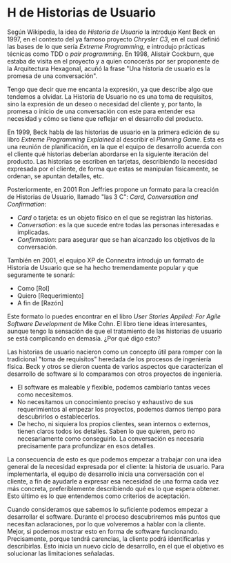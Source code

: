# H de Historias de Usuario

Según Wikipedia, la idea de _Historia de Usuario_ la introdujo Kent Beck en 1997, en el contexto del ya famoso proyecto _Chrysler C3_, en el cual definió las bases de lo que sería _Extreme Programming_, e introdujo prácticas técnicas como TDD o _pair programming_. En 1998, Alistair Cockburn, que estaba de visita en el proyecto y a quien conocerás por ser proponente de la Arquitectura Hexagonal, acuñó la frase "Una historia de usuario es la promesa de una conversación".

Tengo que decir que me encanta la expresión, ya que describe algo que tendemos a olvidar. La Historia de Usuario no es una toma de requisitos, sino la expresión de un deseo o necesidad del cliente y, por tanto, la promesa o inicio de una conversación con este para entender esa necesidad y cómo se tiene que reflejar en el desarrollo del producto.

En 1999, Beck habla de las historias de usuario en la primera edición de su libro _Extreme Programming Explained_ al describir el _Planning Game_. Esta es una reunión de planificación, en la que el equipo de desarrollo acuerda con el cliente qué historias deberían abordarse en la siguiente iteración del producto. Las historias se escriben en tarjetas, describiendo la necesidad expresada por el cliente, de forma que estas se manipulan físicamente, se ordenan, se apuntan detalles, etc.

Posteriormente, en 2001 Ron Jeffries propone un formato para la creación de Historias de Usuario, llamado "las 3 C": _Card, Conversation and Confirmation_:

* _Card_ o tarjeta: es un objeto físico en el que se registran las historias.
* _Conversation_: es la que sucede entre todas las personas interesadas e implicadas.
* _Confirmation_: para asegurar que se han alcanzado los objetivos de la conversación.

También en 2001, el equipo XP de Connextra introdujo un formato de Historia de Usuario que se ha hecho tremendamente popular y que seguramente te sonará:

* Como [Rol]
* Quiero [Requerimiento]
* A fin de [Razón]

Este formato lo puedes encontrar en el libro _User Stories Applied: For Agile Software Development_ de Mike Cohn. El libro tiene ideas interesantes, aunque tengo la sensación de que el tratamiento de las historias de usuario se está complicando en demasía. ¿Por qué digo esto? 

Las historias de usuario nacieron como un concepto útil para romper con la tradicional "toma de requisitos" heredada de los procesos de ingeniería física. Beck y otros se dieron cuenta de varios aspectos que caracterizan el desarrollo de software si lo comparamos con otros proyectos de ingeniería.

* El software es maleable y flexible, podemos cambiarlo tantas veces como necesitemos.
* No necesitamos un conocimiento preciso y exhaustivo de sus requerimientos al empezar los proyectos, podemos darnos tiempo para descubrirlos o establecerlos.
* De hecho, ni siquiera los propios clientes, sean internos o externos, tienen claros todos los detalles. Saben lo que quieren, pero no necesariamente como conseguirlo. La conversación es necesaria precisamente para profundizar en esos detalles.

La consecuencia de esto es que podemos empezar a trabajar con una idea general de la necesidad expresada por el cliente: la historia de usuario. Para implementarla, el equipo de desarrollo inicia una conversación con el cliente, a fin de ayudarle a expresar esa necesidad de una forma cada vez más concreta, preferiblemente describiendo qué es lo que espera obtener. Esto último es lo que entendemos como criterios de aceptación.

Cuando consideramos que sabemos lo suficiente podemos empezar a desarrollar el software. Durante el proceso descubriremos más puntos que necesitan aclaraciones, por lo que volveremos a hablar con la cliente. Mejor, si podemos mostrar esto en forma de software funcionando. Precisamente, porque tendrá carencias, la cliente podrá identificarlas y describirlas. Esto inicia un nuevo ciclo de desarrollo, en el que el objetivo es solucionar las limitaciones señaladas.
